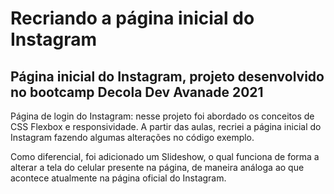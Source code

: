 # Recriando a página inicial do Instagram 

## Página inicial do Instagram, projeto desenvolvido no bootcamp Decola Dev Avanade 2021

Página de login do Instagram: nesse projeto foi abordado os conceitos de CSS Flexbox e responsividade. A partir das aulas, recriei a página inicial do Instagram fazendo algumas alterações no código exemplo. 

Como diferencial, foi adicionado um Slideshow, o qual funciona de forma a alterar a tela do celular presente na página, de maneira análoga ao que acontece atualmente na página oficial do Instagram.



